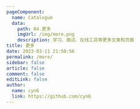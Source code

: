 ```yaml
---
pageComponent:
  name: Catalogue
  data:
    path: 04.更多
    imgUrl: /img/more.png
    description: 学习、面试、在线工具等更多文章和页面
title: 更多
date: 2023-03-11 21:50:56
permalink: /more/
sidebar: false
article: false
comment: false
editLink: false
author:
  name: cyn6
  link: https://github.com/cyn6
---
```

